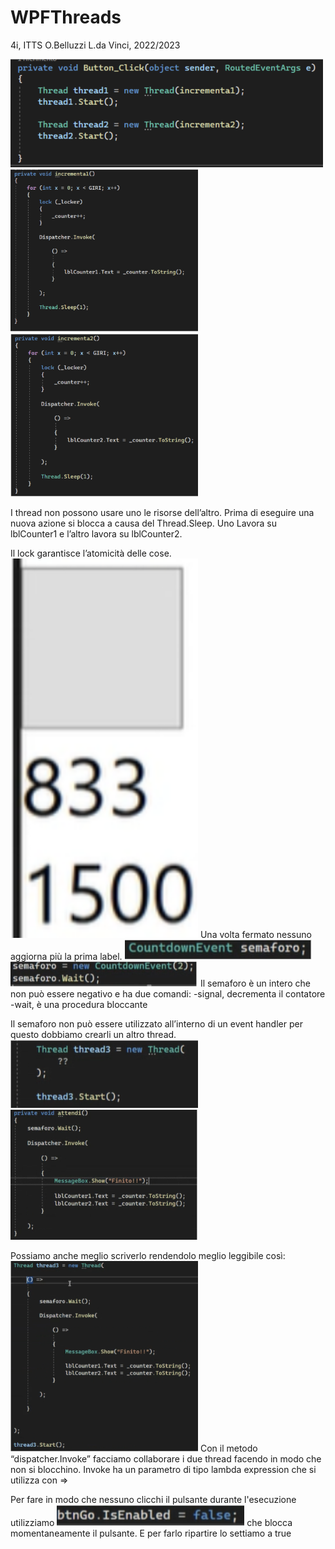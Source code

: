 # WPFThreads
4i, ITTS O.Belluzzi L.da Vinci, 2022/2023

<img src="images/immagine1.PNG" width=500>
<img src="images/immagine2.PNG" width=300> 
<img src="images/immagine3.PNG" width=300>

I thread non possono usare uno le risorse dell’altro.
Prima di eseguire una nuova azione si blocca a causa del Thread.Sleep.
Uno Lavora su lblCounter1 e l’altro lavora su lblCounter2.

Il lock garantisce l’atomicità delle cose.
<img src="images/immagine4.PNG" width=300>
Una volta fermato nessuno aggiorna più la prima label.
<img src="images/immagine5.PNG" width=300>
<img src="images/immagine6.PNG" width=300>
Il semaforo è un intero che non può essere negativo e ha due comandi:
-signal, decrementa il contatore
-wait, è una procedura bloccante 

Il semaforo non può essere utilizzato all’interno di un event handler per questo dobbiamo crearli un altro thread.
<img src="images/immagine7.PNG" width=300>
<img src="images/immagine8.PNG" width=300>

Possiamo anche meglio scriverlo rendendolo meglio leggibile così:
<img src="images/immagine9.PNG" width=300>
Con il metodo “dispatcher.Invoke” facciamo collaborare i due thread facendo in modo che non si blocchino.
Invoke ha un parametro di tipo lambda expression che si utilizza con =>

Per fare in modo che nessuno clicchi il pulsante durante l'esecuzione utilizziamo
<img src="images/immagine10.PNG" width=300>
che blocca momentaneamente il pulsante. 
E per farlo ripartire lo settiamo a true
